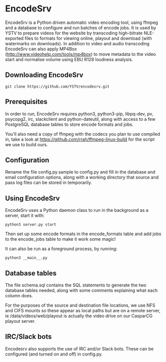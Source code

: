 # EncodeSrv

EncodeSrv is a Python driven automatic video encoding tool, using ffmpeg and a database to configure and run batches of encode jobs. It is used by YSTV to prepare videos for the website by transcoding high-bitrate NLE-exported files to formats for viewing online, playout and download (with watermarks on downloads). In addition to video and audio transcoding EncodeSrv can also apply MP4Box (http://www.videohelp.com/tools/mp4box) to move metadata to the video start and normalise volume using EBU R128 loudness analysis.

## Downloading EncodeSrv
    git clone https://github.com/YSTV/encodesrv.git

## Prerequisites
In order to run, EncodeSrv requires python3, python3-pip, libpq-dev, pv, psycopg2, irc, slackclient and python-dateutil, along with access to a few PostgreSQL database tables to store encode formats and jobs.

You'll also need a copy of ffmpeg with the codecs you plan to use compiled in, take a look at https://github.com/rrah/ffmpeg-linux-build for the script we use to build ours.

## Configuration
Rename the file config.py.sample to config.py and fill in the database and email configuration options, along with a working directory that source and pass log files can be stored in temporarily.

## Using EncodeSrv
EncodeSrv uses a Python daemon class to run in the background as a server, start it with:

    python3 server.py start

Then set up some encode formats in the encode_formats table and add jobs to the encode_jobs table to make it work some magic!

It can also be run as a foreground process, by running:

	python3 __main__.py

## Database tables
The file schema.sql contains the SQL statements to generate the two database tables needed, along with some comments explaining what each column does.

For the purposes of the source and destination file locations, we use NFS and CIFS mounts so these appear as local paths but are on a remote server, ie /data/videos/web/playout is actually the video drive on our CasparCG playout server.

## IRC/Slack bots
Encodesrv also supports the use of IRC and/or Slack bots. These can be configured (and turned on and off) in config.py.
